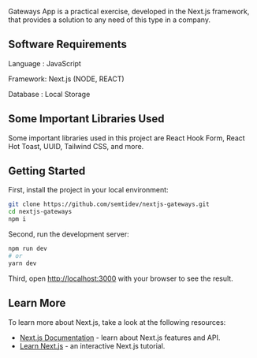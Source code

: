 Gateways App is a practical exercise, developed in the Next.js framework, that provides a solution to any need of this type in a company.

## Software Requirements

Language : JavaScript

Framework: Next.js (NODE, REACT)

Database : Local Storage

## Some Important Libraries Used

Some important libraries used in this project are React Hook Form, React Hot Toast, UUID, Tailwind CSS, and more.

## Getting Started

First, install the project in your local environment:

```bash
git clone https://github.com/semtidev/nextjs-gateways.git
cd nextjs-gateways
npm i
```

Second, run the development server:

```bash
npm run dev
# or
yarn dev
```

Third, open [http://localhost:3000](http://localhost:3000) with your browser to see the result.

## Learn More

To learn more about Next.js, take a look at the following resources:

- [Next.js Documentation](https://nextjs.org/docs) - learn about Next.js features and API.
- [Learn Next.js](https://nextjs.org/learn) - an interactive Next.js tutorial.
